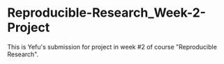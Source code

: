 # Reproducible-Research_Week-2-Project
This is Yefu's submission for project in week #2 of course "Reproducible Research".

